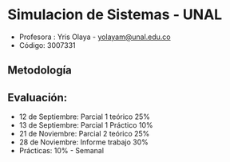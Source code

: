 # Simulacion de Sistemas - UNAL
- Profesora : Yris Olaya - yolayam@unal.edu.co
- Código: 3007331

## Metodología

## Evaluación:
- 12 de Septiembre: Parcial 1 teórico 25%
- 13 de Septiembre: Parcial 1 Práctico 10%
- 21 de Noviembre: Parcial 2 teórico 25%
- 28 de Noviembre: Informe trabajo 30%
- Prácticas: 10% - Semanal
